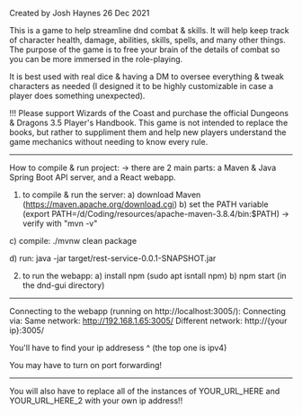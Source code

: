 Created by Josh Haynes 26 Dec 2021

This is a game to help streamline dnd combat & skills. It will help keep track of character health, damage, abilities, skills, spells, and many other things. The purpose of the game is to free your brain of the details of combat so you can be more immersed in the role-playing.

It is best used with real dice & having a DM to oversee everything & tweak characters as needed (I designed it to be highly customizable in case a player does something unexpected).

!!! Please support Wizards of the Coast and purchase the official Dungeons & Dragons 3.5 Player's Handbook. This game is not intended to replace the books, but rather to suppliment them and help new players understand the game mechanics without needing to know every rule.

--------------------

How to compile & run project:
  -> there are 2 main parts: a Maven & Java Spring Boot API server, and a React webapp.

1) to compile & run the server:
  a) download Maven (https://maven.apache.org/download.cgi)
  b) set the PATH variable (export PATH=/d/Coding/resources/apache-maven-3.8.4/bin:$PATH) -> verify with "mvn -v"

  c) compile: ./mvnw clean package

  d) run: java -jar target/rest-service-0.0.1-SNAPSHOT.jar

2) to run the webapp:
  a) install npm (sudo apt isntall npm)
  b) npm start (in the dnd-gui directory)

--------------------

Connecting to the webapp (running on http://localhost:3005/):
Connecting via:
  Same network: http://192.168.1.65:3005/
  Different network: http://{your ip}:3005/

You'll have to find your ip addresess ^ (the top one is ipv4)

You may have to turn on port forwarding!


--------------------

You will also have to replace all of the instances of YOUR_URL_HERE and YOUR_URL_HERE_2 with your own ip address!!
